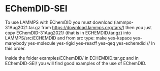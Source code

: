 # EChemDID-SEI
To use LAMMPS with EChemDID you must download (lammps-31Aug2021.tar.gz from https://download.lammps.org/tars/) then you just copy  EChemDID-31Aug2021/ (that is in ECHEMDID.tar.gz) into LAMMPS/src/ECHEMDID and from src type: make yes-kspace yes-manybody yes-molecule yes-rigid yes-reaxff yes-qeq yes-echemdid // In this order.

Inside the folder examples/EChemDID/ in ECHEMDID.tar.gz and in EChemDID-SEI/ you will find good examples of the use of EChemDID.
